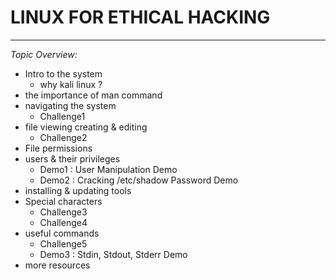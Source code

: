 # LINUX FOR ETHICAL HACKING 

___

*Topic Overview:*

- Intro to the system
  - why kali linux ?
- the importance of man command
- navigating the system
  - Challenge1
- file viewing creating & editing
  - Challenge2
- File permissions
- users & their privileges
  - Demo1 : User Manipulation Demo
  - Demo2 : Cracking /etc/shadow Password Demo
- installing & updating tools
- Special characters
  - Challenge3
  - Challenge4
- useful commands
  - Challenge5
  - Demo3 : Stdin, Stdout, Stderr Demo
- more resources
